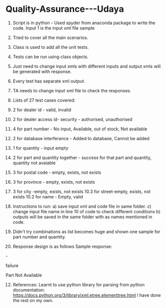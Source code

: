 # Quality-Assurance---Udaya
1. Script is in python - Used spyder from anaconda package to write the code. Input 1 is the input xml file sample
2. Tried to cover all the main scenarios.
3. Class is used to add all the unit tests.
4. Tests can be run using class objects.
5. Just need to change input xmls with different inputs and output xmls will be generated with response.
6. Every test has separate xml output.
7. TA needs to change input xml file to check the responses.
8. Lists of 27 test cases covered:
 1. 2 for dealer id - valid, invalid
 2. 2 for dealer access id- security - authorised, unauthorised
 3. 4 for part number - No input, Available, out of stock, Not available
 4. 2 for database interferance - Added to database, Cannot be added
 5. 1 for quantity - input empty
 6. 2 for part and quantity together - success for that part and quantity, quantity not avaiable
 7. 3 for postal code - empty, exists, not exists
 8. 3 for province - empty, exists, not exists
 9. 3 for city -empty, exists, not exists
 10.3 for street-empty, exists, not exists
 10.2 for name - Empty, valid

9. Instructions to run:
a) save input xml and code file in same folder.
c) change input file name in line 10 of code to check different conditions
b) outputs will be saved in the same folder with as names mentioned in code.

10. Didn't try combinations as list becomes huge and shown one sample for part number and quantity.

11. Response design is as follows
Sample response:
<?xml version="1.0"?>

-<order>

<result>failure</result>

<error>Part Not Available</error>

</order>

12. References:
Learnt to use python library for parsing from python documentation:
https://docs.python.org/3/library/xml.etree.elementtree.html
I have done the rest on my own.
